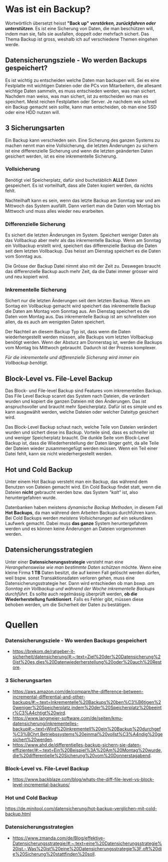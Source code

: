 # Was ist ein Backup?

Wortwörtlich übersetzt heisst **"Back up"** ***verstärken, zurückfahren oder unterstützen***. Es ist eine Sicherung von Daten, die man beschützen will, indem man sie, falls sie ausfallen, doppelt oder mehrfach sichert. Das Thema Backup ist gross, weshalb ich auf verschiedene Themen eingehen werde. 

## Datensicherungsziele - Wo werden Backups gespeichert?
Es ist wichtig zu entscheiden welche Daten man backupen will. Sei es eine Festplatte mit wichtigen Dateien oder die PCs von Mitarbeitern, die allesamt wichtige Daten sammeln, es muss entschieden werden, was man sichert. Nachdem man weiss, was man sichert, ist zu entscheiden wo man es speichert. Meist reichen Festplatten oder Server. Je nachdem wie schnell ein Backup gemacht sein sollte, kann man entscheiden, ob man eine SSD oder eine HDD nutzen will.

## 3 Sicherungsarten
Ein Backup kann verschieden sein. Eine Sicherung des ganzen Systems zu machen nennt man eine Vollsicherung, die letzten Änderungen zu sichern ist eine differenzielle Sicherung und wenn die letzten geänderten Daten gesichert werden, ist es eine inkrementelle Sicherung. 

### Vollsicherung
Benötigt viel Speicherplatz, dafür sind buchstäblich **ALLE** Daten gespeichert. Es ist vorteilhaft, dass alle Daten kopiert werden, da nichts fehlt. 

Nachteilhaft kann es sein, wenn das letzte Backup am Sonntag war und am Mittwoch das System ausfällt. Dann verliert man die Daten vom Montag bis Mittwoch und muss alles wieder neu erarbeiten. 

### Differenzielle Sicherung
Es sichert die letzten Änderungen im System. Speichert weniger Daten als das Vollbackup aber mehr als das inkrementelle Backup. Wenn am Sonntag ein Vollbackup erstellt wird, speichert das differenzielle Backup die Daten seit dem letzten Vollbackup. Das heisst am Dienstag speichert es die Daten vom Sonntag aus. 

Die Grösse der Backup Datei nimmt also mit der Zeit zu. Deswegen braucht das differenzielle Backup auch mehr Zeit, da die Datei immer grösser wird und neu kopiert wird. 

### Inkrementelle Sicherung 
Sichert nur die letzten Änderungen seit dem letzten Backup. Wenn am Sontag ein Vollbackup gemacht wird speichert das inkrementelle Backup die Daten am Montag vom Sonntag aus. Am Dienstag speichert es die Daten vom Montag aus. Das inkrementelle Backup ist am schnellsten von allen, da es auch am wenigsten Daten speichert. 

Der Nachteil an diesem Backup Typ ist, dass wenn die Daten wiederhergestellt werden müssen, alle Backups vom letzten Vollbackup benötigt werden. Wenn der Absturz am Donnerstag ist, werden die Backups vom Montag bis Mittwoch gebraucht. Dadurch ist der Prozess komplexer. 

*Für die inkrementelle und differenzielle Sicherung wird immer ein Vollbackup benötigt.*

## Block-Level vs. File-Level Backup
Das Block- und File-level Backup sind Features vom inkrementellen Backup. Das File Level Backup scannt das System nach Dateien, die verändert wurden und kopiert die ganzen Dateien mit den Änderungen. Das ist anspruchsvoller und braucht mehr Speicherplatz. Dafür ist es simple und es kann ausgewählt werden, welche Dateien oder welcher Dateityp gesichert wird. 

Das Block-Level Backup schaut nach, welche Teile von Dateien verändert wurden und sichert diese ins Backup. Vorteile sind, dass es schneller ist und weniger Speicherplatz braucht. Die dunkle Seite vom Block-Level Backup ist, dass die Wiederherstellung der Daten länger geht, da alle Teile der Dateien wieder zusammengefügt werden müssen. Wenn ein Teil einer Datei fehlt, kann sie nicht wiederhergestellt werden. 

## Hot und Cold Backup
Unter einem Hot Backup versteht man ein Backup, das während dem Benutzen von Dateien gemacht wird. Ein Cold Backup findet statt, wenn die Dateien **nicht** gebraucht werden bzw. das System *"kalt"* ist, also heruntergefahren wurde. 

Datenbanken haben meistens *dynamische Backup Methoden*, in diesem Fall **Hot Backups**, da man während dem Arbeiten Backups durchführen kann. Bei Cold Backups werden *meistens Vollsicherungen* auf ein sekundäres Laufwerk gemacht. Dabei muss **das ganze** System heruntergefahren werden und es können keine Änderungen an Dateien vorgenommen werden. 

## Datensicherungsstrategien
Unter einer **Datensicherungsstrategie** versteht man eine *Herangehensweise wie man bestimmte Daten schützen* möchte. Wenn eine kleine Firma **1 TB** Daten besitzt, die auf keinen Fall gelöscht werden dürfen, weil bspw. sonst Transaktionsdaten verloren gehen, muss eine Datensicherungsstrategie her. Dann wird entschieden ob man *bswp. am Sonntag ein Vollbackup und während der Woche inkrementelle Backups durchführt*. Es sollte auch regelmässig überprüft werden, **ob die Wiederherstellung funktioniert**. Falls es Fehler gibt, müssen diese behoben werden, um die Sicherheit der Daten zu bestätigen. 

# Quellen

### Datensicherungsziele - Wo werden Backups gespeichert
- https://brekom.de/ratgeber-it-sicherheit/datensicherung/#:~:text=Ziel%20der%20Datensicherung%20ist%20es,dies%20Datenwiederherstellung%20oder%20auch%20Restore.

### 3 Sicherungsarten
- https://aws.amazon.com/de/compare/the-difference-between-incremental-differential-and-other-backups/#:~:text=Inkrementelle%20Backups%20ben%C3%B6tigen%20weniger%20Speicherplatz,indem%20der%20Speicherplatz%20beeintr%C3%A4chtigt%20wird.
- https://www.langmeier-software.com/de/seiten/kmu-datensicherung/inkrementelles-backup#:~:text=Wird%20inkrementell%20ein%20Backup%20durchgef%C3%BChrt,Betriebssystems%20einmal%20vollst%C3%A4ndig%20gesichert%20werden.
- https://www.ahd.de/differentielles-backup-sichern-sie-daten-effizienter/#:~:text=Ein%20Beispiel%3A%20Am%20Montag%20wurde,die%20differentielle%20Sicherung%20vom%20Donnerstagabend.

### Block-Level vs. File-Level Backup
- https://www.backblaze.com/blog/whats-the-diff-file-level-vs-block-level-incremental-backups/

### Hot und Cold Backup
https://de.minitool.com/datensicherung/hot-backup-verglichen-mit-cold-backup.html

### Datensicherungsstrategien
- https://www.zmanda.com/de/Blog/effektive-Datensicherungsstrategie/#:~:text=eine%20Datensicherungsstrategie%20ist.-,Was%20ist%20eine%20Datensicherungsstrategie%3F,oft%20die%20Sicherung%20stattfinden%20soll.